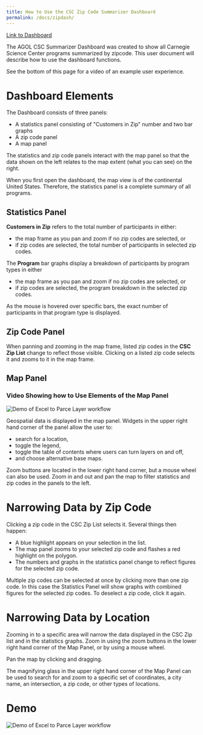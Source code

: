 ```yaml
---
title: How to Use the CSC Zip Code Summarizer Dashboard
permalink: /docs/zipdash/
---
```


[Link to Dashboard](http://carnegiemnh.maps.arcgis.com/home/item.html?id=8027249ec05a40efa07e04a3f99bb491)

The AGOL CSC Summarizer Dashboard was created to show all Carnegie Science Center programs summarized by zipcode. This user document will describe how to use the dashboard functions.

See the bottom of this page for a video of an example user experience.

# Dashboard Elements

The Dashboard consists of three panels: 
* A statistics panel consisting of "Customers in Zip" number and two bar graphs
* A zip code panel
* A map panel

The statistics and zip code panels interact with the map panel so that the data shown on the left relates to the map extent (what you can see) on the right.

When you first open the dashboard, the map view is of the continental United States. Therefore, the statistics panel is a complete summary of all programs.

## Statistics Panel

**Customers in Zip** refers to the total number of participants in either:
* the map frame as you pan and zoom if no zip codes are selected, or 
* if zip codes are selected, the total number of participants in selected zip codes.

The **Program** bar graphs display a breakdown of participants by program types in either 
* the map frame as you pan and zoom if no zip codes are selected, or 
* if zip codes are selected, the program breakdown in the selected zip codes. 

As the mouse is hovered over specific bars, the exact number of participants in that program type is displayed.

## Zip Code Panel

When panning and zooming in the map frame, listed zip codes in the **CSC Zip List** change to reflect those visible. Clicking on a listed zip code selects it and zooms to it in the map frame.

## Map Panel

### Video Showing how to Use Elements of the Map Panel
![Demo of Excel to Parce Layer workflow]({{site.img_folder}}ZipDashMapWidget.gif)

Geospatial data is displayed in the map panel. Widgets in the upper right hand corner of the panel allow the user to:
* search for a location, 
* toggle the legend, 
* toggle the table of contents where users can turn layers on and off, 
* and choose alternative base maps. 

Zoom buttons are located in the lower right hand corner, but a mouse wheel can also be used. Zoom in and out and pan the map to filter statistics and zip codes in the panels to the left.

# Narrowing Data by Zip Code

Clicking a zip code in the CSC Zip List selects it. Several things then happen:
* A blue highlight appears on your selection in the list.
* The map panel zooms to your selected zip code and flashes a red highlight on the polygon.
* The numbers and graphs in the statistics panel change to reflect figures for the selected zip code.

Multiple zip codes can be selected at once by clicking more than one zip code. In this case the Statistics Panel will show graphs with combined figures for the selected zip codes. To deselect a zip code, click it again.

# Narrowing Data by Location

Zooming in to a specific area will narrow the data displayed in the CSC Zip list and in the statistics graphs. Zoom in using the zoom buttons in the lower right hand corner of the Map Panel, or by using a mouse wheel. 

Pan the map by clicking and dragging. 

The magnifying glass in the upper right hand corner of the Map Panel can be used to search for and zoom to a specific set of coordinates, a city name, an intersection, a zip code, or other types of locations.

# Demo

![Demo of Excel to Parce Layer workflow]({{site.img_folder}}DashboardHowToFull.gif)